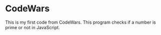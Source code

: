 # CodeWars
This is my first code from CodeWars. This program checks if a number is prime or not in JavaScript.
